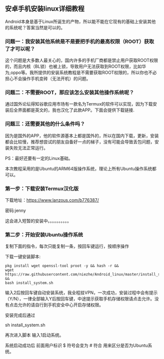 ## 安卓手机安装linux详细教程

Android本身是基于Linux所诞生的产物，所以能不能在它现有的基础上安装其他的系统呢？答案当然是可以的。

### 问题一：我安装其他系统是不是要把手机的最高权限（ROOT）获取了才可以呢？

这个问题是大多数人最关心的，国内许多的手机厂商都是禁止用户获取ROOT权限的，而且内核（BL锁）也被上锁，导致用户无法获取到ROOT权限，比如华为,oppo等。我所提供的安装系统教程是不需要获取ROOT权限的，所以你也不必担心不会操作手机变砖（无法开机）的问题。

### 问题二：不需要ROOT，那应该怎么安装其他操作系统呢？

通过国外论坛得知谷歌应用市场有一款名为Termux的软件可以实现，因为下载安装后全界面都是英文的，我也汉化了此款APP。下面会提供下载链接.

### 问题三：还需要其他的什么条件吗？

因为是国外的APP，他的软件源基本上都是国外的，所以在国内下载，更新，安装都会比较慢，推荐想尝试的朋友自备好一点的梯子，没有可能会导致丢包问题，安装失败无法正常运行。

PS：最好还要有一定的Linux基础。

本次教程采用的是Ubuntu的ARM64版操作系统，理论上所有Ubuntu操作系统都可以。

### 第一步：下载安装Termux汉化版
下载地址：https://www.lanzous.com/b776387/

密码:jenny

这会进入短暂的安装中。。。。。。。。。。

### 第二步：开始安装Ubuntu操作系统

复制下面的指令，每次只能复制一条，按回车键运行，按顺序操作

下载一键安装脚本:
```shell script
pkg install wget openssl-tool proot -y && hash -r &&  
wget https://raw.githubusercontent.com/niezhe/Android_linux/master/install_system.sh &&   
bash install_system.sh  
```

输入2后按回车键自动安装系统，我全程挂VPN，一次成功，安装过程中会有提示（Y/N），一律全部输入Y后按回车键，中途提示获取手机存储权限请点击允许。没有点击允许的请自行到手机安全中心开启存储权限。

安装完成后通过

sh install_system.sh

再次进入脚本 输入1启动系统。

系统启动成功后 前面用户标识 $ 符号会变为 # 符合 用来区分是否为Ubuntu系统。  
